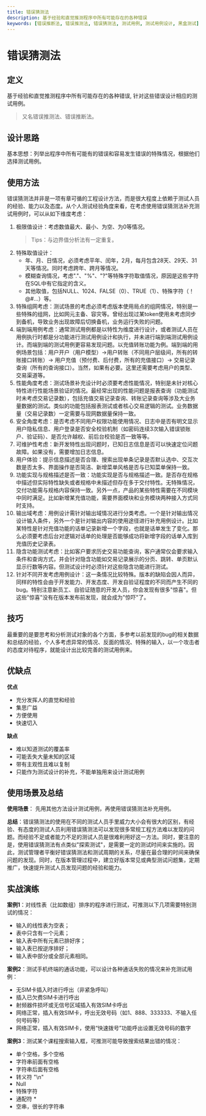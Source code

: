 ```yaml
---
title: 错误猜测法
description: 基于经验和直觉推测程序中所有可能存在的各种错误
keywords: [错误推断法, 错误推测法, 错误猜测法, 测试用例, 测试用例设计, 黑盒测试]
---
```

# 错误猜测法
## 定义
基于经验和直觉推测程序中所有可能存在的各种错误, 针对这些错误设计相应的测试用例。
> 又名错误推测法、错误推断法。

## 设计思路
基本思想：列举出程序中所有可能有的错误和容易发生错误的特殊情况，根据他们选择测试用例。

## 使用方法
错误猜测法并非是一项有章可循的工程设计方法，而是很大程度上依赖于测试人员的经验、能力以及态度。从个人测试经验角度来看，在考虑使用错误猜测法补充测试用例时，可以从如下维度考虑：

1. 极限值设计：考虑数值最大、最小、为空、为0等情况。
   > Tips：与边界值分析法有一定重复。
2. 特殊取值设计：
   * 年、月、日情况，必须考虑平年、闰年，2月，每月包含28天、29天、31天等情况。同时考虑跨年、跨月等情况。
   * 模糊查询情况，考虑"."、"%"、"?"等特殊字符取值情况，原因是这些字符在SQL中有它指定的含义。
   * 其他取值，包括NULL、1024、FALSE（0）、TRUE（1）、特殊字符（！@#...）等。
3. 特殊组网考虑：测试场景的考虑必须考虑版本使用局点的组网情况，特别是一些特殊的组网，比如网元主备、容灾等。曾经出现过某token使用未考虑同步到备机，导致业务出现故障后切换备机，业务运行失败的问题。
4. 端到端用例考虑：通常测试用例都是以特性为维度进行设计，或者测试人员在用例执行时都是分功能进行测试用例设计和执行，并未进行端到端测试用例设计。而端到端的测试用例更容易发现问题。以充值转账功能为例。端到端的用例场景包括：用户开户（用户模型）->用户转账（不同用户层级间，所有的转账接口转账）-> 用户充值（预付费、后付费，所有的充值接口）-> 交易记录查询（所有的查询接口）。当然，如果有必要。这里还需要考虑用户的类型、交易渠道等。
5. 性能角度考虑：测试场景补充设计时必须要考虑性能情况，特别是未针对核心特性进行性能场景验证的情况。最经常出现的性能问题是报表查询（功能测试时未考虑交易记录数），包括充值交易记录查询、转账记录查询等涉及大业务量数据的测试。类似的功能包括报表测试或者核心交易逻辑的测试。业务数据量（交易记录数）一定需要与现网数据量保持一致。
6. 安全角度考虑：是否考虑不同用户权限功能使用情况、日志中是否有明文显示用户隐私信息、用户登录是否安全校验机制（如密码连续3次输入错误锁账户、验证码）、是否允许越权、前后台校验是否一致等等。
7. 可维护性考虑：新开发特性出现问题时，已知日志信息是否可以快速定位问题故障。如果没有，需要增加日志信息。
8. 用户体验：提示信息描述是否合理、搜索出现单条记录是否默认选中、交互次数是否太多、界面操作是否简洁、新增菜单风格是否与已知菜单保持一致。
9.  功能实现与规格描述是否一致：功能实现是否与规格描述一致。是否存在规格中描述但实际特性缺失或者规格中未描述但存在多于交付特性。无特殊情况，交付功能需与规格内容保持一致。另外一点，产品的某些特性需要在不同模块中同时满足。比如新增某充值功能，需要界面模块和业务模块两种接入方式同时支持。
10. 输出域考虑：用例设计需针对输出域情况进行分类考虑。一个是针对输出情况设计输入条件，另外一个是针对输出内容的使用途径进行补充用例设计。比如某特性是针对充值功能的话单记录新增一个字段，也就是话单发生了变化。那么必须要考虑后台对逻辑对话单的处理是否能够成功将新增字段的话单入库到充值历史记录表。
11. 隐含功能测试考虑：比如客户要求历史交易功能查询，客户通常仅会要求输入条件和查询方式，并会针对隐含功能如交易记录展示的分页、跳转、单页默认显示行数等内容。但测试设计时必须针对这些隐含功能进行测试。
12. 针对不同开发考虑用例设计：这一条情况比较特殊。版本的缺陷会因人而异，同样的特性会由于开发能力、开发态度、开发自验证程度的不同而产生不同的bug。特别注意新员工、自验证随意的开发人员，你会发现有很多"惊喜"。但这些"惊喜"没有在版本发布前发现，就会成为"惊吓"了。

## 技巧
最重要的是要思考和分析测试对象的各个方面，多参考以前发现的bug的相关数据和总结的经验，个人多考虑异常的情况、反面的情况、特殊的输入，以一个攻击者的态度对待程序，就能设计出比较完善的测试用例来。

## 优缺点
**优点**
- 充分发挥人的直觉和经验
- 集思广益
- 方便使用
- 快速切入

**缺点**
- 难以知道测试的覆盖率
- 可能丢失大量未知的区域
- 带有主观性且难以复制
- 只能作为测试设计的补充，不能单独用来设计测试用例

## 使用场景及总结
**使用场景**： 先用其他方法设计测试用例，再使用错误猜测法补充用例。

**总结**：错误猜测法的使用在不同的测试人员手里威力大小会有很大的区别，有经验、有态度的测试人员利用错误猜测法可以发现很多常规工程方法难以发现的问题。而经验不足或者能力不足的测试人员是很难利用好这一方法。同时，要注意的是，使用错误猜测法有点类似"探索测试"，是需要一定的测试时间来实施的。因此，测试管理者平衡好错误猜测法和测试周期的关系，尽量在最合理的时间来确保问题的发现。同时，在版本管理过程中，建立好版本常见或典型测试问题集，定期推广，快速提升测试人员发现问题的经验和能力。

## 实战演练
**案例1**：对线性表（比如数组）排序的程序进行测试，可推测以下几项需要特别测试的情况：
* 输入的线性表为空表；
* 表中只含有一个元素；
* 输入表中所有元素已排好序；
* 输入表已按逆序排好；
* 输入表中部分或全部元素相同。

**案例2**：测试手机终端的通话功能，可以设计各种通话失败的情况来补充测试用例：
* 无SIM卡插入时进行呼出（非紧急呼叫）
* 插入已欠费SIM卡进行呼出
* 射频器件损坏或无信号区域插入有效SIM卡呼出
* 网络正常，插入有效SIM卡，呼出无效号码（如1、888、333333、不输入任何号码等）
* 网络正常，插入有效SIM卡，使用“快速拨号”功能呼出设置无效号码的数字

**案例3**：测试某个课程搜索输入框，可推测可能导致搜索结果出错的情况：
* 单个空格，多个空格
* 字符串前面有空格
* 字符串后面有空格
* 转义符 "\n"
* Null
* 特殊字符
* 通配符 *
* 空串，很长的字符串